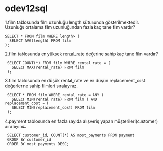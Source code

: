 # odev12sql

1.film tablosunda film uzunluğu length sütununda gösterilmektedir. Uzunluğu ortalama film uzunluğundan fazla kaç tane film vardır?

    SELECT * FROM film WHERE length> (
	  SELECT AVG(length) FROM film
    );
    
    
2.film tablosunda en yüksek rental_rate değerine sahip kaç tane film vardır?

     SELECT COUNT(*) FROM film WHERE rental_rate = (
	   SELECT MAX(rental_rate) FROM film
     );

3.film tablosunda en düşük rental_rate ve en düşün replacement_cost değerlerine sahip filmleri sıralayınız.

     SELECT * FROM film WHERE rental_rate = ANY (
	   SELECT MIN(rental_rate) FROM film ) AND
    replacement_cost = (
	   SELECT MIN(replacement_cost) FROM film
     );
     
     
4.payment tablosunda en fazla sayıda alışveriş yapan müşterileri(customer) sıralayınız.

     SELECT customer_id, COUNT(*) AS most_payments FROM payment
     GROUP BY customer_id
     ORDER BY most_payments DESC;
